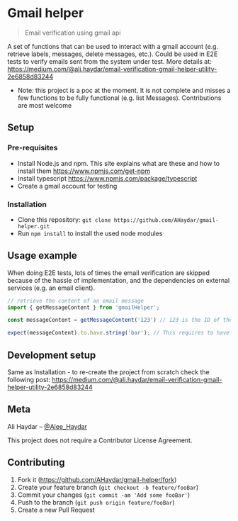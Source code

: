 # Gmail helper
> Email verification using gmail api

A set of functions that can be used to interact with a gmail account (e.g. retrieve labels, messages, delete messages, etc.). Could be used in E2E tests to verify emails sent from the system under test.
More details at: https://medium.com/@ali.haydar/email-verification-gmail-helper-utility-2e6858d83244

* Note: this project is a poc at the moment. It is not complete and misses a few functions to be fully functional (e.g. list Messages). Contributions are most welcome

## Setup

### Pre-requisites
* Install Node.js and npm. This site explains what are these and how to install them https://www.npmjs.com/get-npm
* Install typescript https://www.npmjs.com/package/typescript
* Create a gmail account for testing

### Installation
* Clone this repository: `git clone https://github.com/AHaydar/gmail-helper.git`
* Run `npm install` to install the used node modules

## Usage example

When doing E2E tests, lots of times the email verification are skipped because of the hassle of implementation, and the dependencies on external services (e.g. an email client).

```javascript
// retrieve the content of an email message
import { getMessageContent } from 'gmailHelper';

const messageContent = getMessageContent('123') // 123 is the ID of the message

expect(messageContent).to.have.string('bar'); // This requires to have Chai installed and imported in this file
```

## Development setup
Same as Installation -  to re-create the project from scratch check the following post: https://medium.com/@ali.haydar/email-verification-gmail-helper-utility-2e6858d83244 

## Meta
Ali Haydar – [@Alee_Haydar](https://twitter.com/Alee_Haydar)

This project does not require a Contributor License Agreement.

## Contributing

1. Fork it (<https://github.com/AHaydar/gmail-helper/fork>)
2. Create your feature branch (`git checkout -b feature/fooBar`)
3. Commit your changes (`git commit -am 'Add some fooBar'`)
4. Push to the branch (`git push origin feature/fooBar`)
5. Create a new Pull Request
